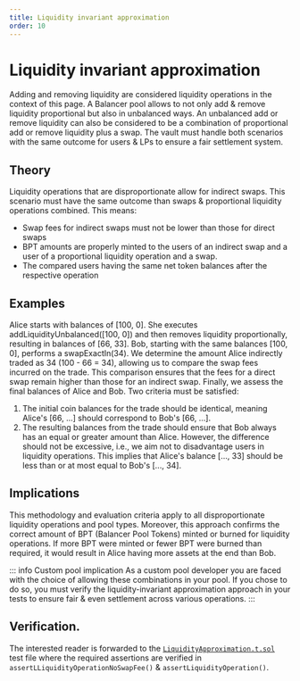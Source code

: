 ```yaml
---
title: Liquidity invariant approximation
order: 10
---
```


# Liquidity invariant approximation

Adding and removing liquidity are considered liquidity operations in the context of this page. A Balancer pool allows to not only add & remove liquidity proportional but also in unbalanced ways. An unbalanced add or remove liquidity can also be considered to be a combination of proportional add or remove liquidity plus a swap. The vault must handle both scenarios with the same outcome for users & LPs to ensure a fair settlement system.

## Theory

Liquidity operations that are disproportionate allow for indirect swaps. This scenario must have the same outcome than swaps & proportional liquidity operations combined. This means:

- Swap fees for indirect swaps must not be lower than those for direct swaps
- BPT amounts are properly minted to the users of an indirect swap and a user of a proportional liquidity operation and a swap.
- The compared users having the same net token balances after the respective operation

## Examples

Alice starts with balances of [100, 0]. She executes addLiquidityUnbalanced([100, 0]) and then removes liquidity proportionally, resulting in balances of [66, 33]. Bob, starting with the same balances [100, 0], performs a swapExactIn(34). We determine the amount Alice indirectly traded as 34 (100 - 66 = 34), allowing us to compare the swap fees incurred on the trade. This comparison ensures that the fees for a direct swap remain higher than those for an indirect swap. Finally, we assess the final balances of Alice and Bob. Two criteria must be satisfied:

1. The initial coin balances for the trade should be identical, meaning Alice's [66, ...] should correspond to Bob's [66, ...].
2. The resulting balances from the trade should ensure that Bob always has an equal or greater amount than Alice. However, the difference should not be excessive, i.e., we aim not to disadvantage users in liquidity operations. This implies that Alice's balance [..., 33] should be less than or at most equal to Bob's [..., 34].

## Implications

This methodology and evaluation criteria apply to all disproportionate liquidity operations and pool types. Moreover, this approach confirms the correct amount of BPT (Balancer Pool Tokens) minted or burned for liquidity operations. If more BPT were minted or fewer BPT were burned than required, it would result in Alice having more assets at the end than Bob.

::: info Custom pool implication
As a custom pool developer you are faced with the choice of allowing these combinations in your pool. If you chose to do so, you must verify
the liquidity-invariant approximation approach in your tests to ensure fair & even settlement across various operations.
:::

## Verification.

The interested reader is forwarded to the [`LiquidityApproximation.t.sol`](https://github.com/balancer/balancer-v3-monorepo/blob/main/pkg/vault/test/foundry/LiquidityApproximation.t.sol#L682) test file where the required assertions are verified in `assertLLiquidityOperationNoSwapFee()` & `assertLiquidityOperation()`. 
